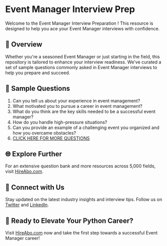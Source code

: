 # Event Manager Interview Prep

Welcome to the Event Manager Interview Preparation ! This resource is designed to help you ace your Event Manager interviews with confidence.

## 🚀 Overview

Whether you're a seasoned Event Manager or just starting in the field, this repository is tailored to enhance your interview readiness. We've curated a set of sample questions commonly asked in Event Manager interviews to help you prepare and succeed.

## 📝 Sample Questions

1. Can you tell us about your experience in event management?
2. What motivated you to pursue a career in event management?
3. What do you think are the key skills needed to be a successful event manager?
4. How do you handle high-pressure situations?
5. Can you provide an example of a challenging event you organized and how you overcame obstacles?
6. [CLICK HERE FOR MORE QUESTIONS](https://hireabo.com/job/11_0_5/Event%20Manager)

## 🌐 Explore Further

For an extensive question bank and more resources across 5,000 fields, visit [HireAbo.com](https://www.hireabo.com).

## 📱 Connect with Us

Stay updated on the latest industry insights and interview tips. Follow us on [Twitter](https://twitter.com/hireabo) and [LinkedIn](https://www.linkedin.com/in/hire-abo-3609972a8/).

## 🚀 Ready to Elevate Your Python Career?

Visit [HireAbo.com](https://www.hireabo.com) now and take the first step towards a successful Event Manager career!